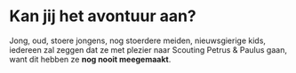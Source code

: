 # Kan jij het avontuur aan?

Jong, oud, stoere jongens, nog stoerdere meiden, nieuwsgierige kids, iedereen zal zeggen
dat ze met plezier naar Scouting Petrus & Paulus gaan, want dit hebben ze **nog nooit meegemaakt**.
